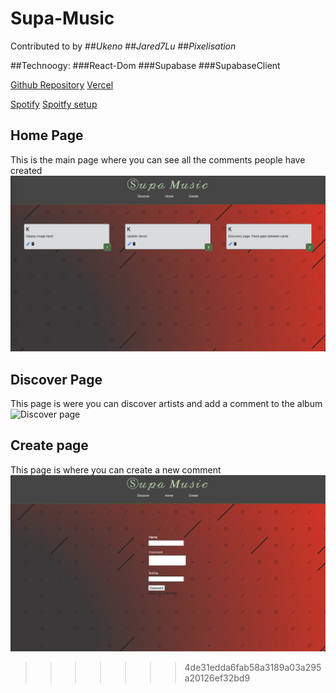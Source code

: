 
# Supa-Music
Contributed to by 
##*Ukeno*
##*Jared7Lu*
##*Pixelisation*

##Technoogy:
###React-Dom
###Supabase
###SupabaseClient

[Github Repository](https://github.com/Ukeno/Supa-Music.git)
[Vercel](supa-music.vercel.app/)

[Spotify](https://developer.spotify.com/documentation/web-api/reference/#/operations/get-an-album)
[Spoitfy setup](https://www.youtube.com/watch?v=1PWDxgqLmDA&t=1728s)

## Home Page
This is the main page where you can see all the comments people have created 
![home page](./public/Home-screen.png)

## Discover Page
This page is were you can discover artists and add a comment to the album
![Discover page](./public/Discover-page.png)

## Create page
This page is where you can create a new comment 
![Create page](./public/Create.png)
>>>>>>> 4de31edda6fab58a3189a03a295a20126ef32bd9
